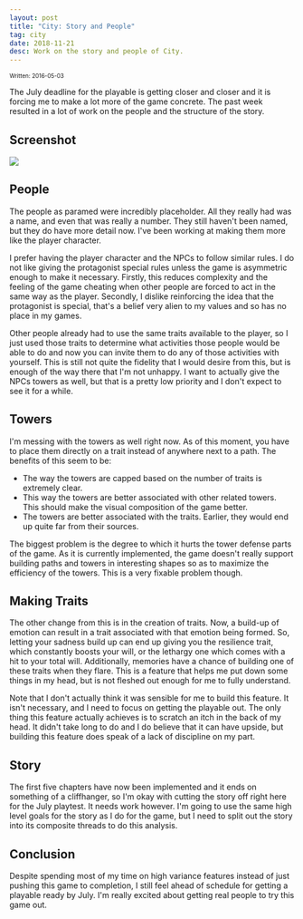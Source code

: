 ```yaml
---
layout: post
title: "City: Story and People"
tag: city
date: 2018-11-21
desc: Work on the story and people of City.
---
```


<p style="font-size:10px">Written: 2016-05-03


The July deadline for the playable is getting closer and closer and it is forcing me to make a lot more of the game concrete. The past week resulted in a lot of work on the people and the structure of the story.

<h2>Screenshot</h2>
<img src="/blogImages/SS_2016-05-04_01.png" />
<h2>People</h2>

The people as paramed were incredibly placeholder. All they really had was a name, and even that was really a number. They still haven't been named, but they do have more detail now. I've been working at making them more like the player character.


I prefer having the player character and the NPCs to follow similar rules. I do not like giving the protagonist special rules unless the game is asymmetric enough to make it necessary. Firstly, this reduces complexity and the feeling of the game cheating when other people are forced to act in the same way as the player. Secondly, I dislike reinforcing the idea that the protagonist is special, that's a belief very alien to my values and so has no place in my games.


Other people already had to use the same traits available to the player, so I just used those traits to determine what activities those people would be able to do and now you can invite them to do any of those activities with yourself. This is still not quite the fidelity that I would desire from this, but is enough of the way there that I'm not unhappy. I want to actually give the NPCs towers as well, but that is a pretty low priority and I don't expect to see it for a while.

<h2>Towers</h2>

I'm messing with the towers as well right now. As of this moment, you have to place them directly on a trait instead of anywhere next to a path. The benefits of this seem to be:
- The way the towers are capped based on the number of traits is extremely clear.
- This way the towers are better associated with other related towers. This should make the visual composition of the game better.
- The towers are better associated with the traits. Earlier, they would end up quite far from their sources.



The biggest problem is the degree to which it hurts the tower defense parts of the game. As it is currently implemented, the game doesn't really support building paths and towers in interesting shapes so as to maximize the efficiency of the towers. This is a very fixable problem though.

<h2>Making Traits</h2>

The other change from this is in the creation of traits. Now, a build-up of emotion can result in a trait associated with that emotion being formed. So, letting your sadness build up can end up giving you the resilience trait, which constantly boosts your will, or the lethargy one which comes with a hit to your total will. Additionally, memories have a chance of building one of these traits when they flare. This is a feature that helps me put down some things in my head, but is not fleshed out enough for me to fully understand.


Note that I don't actually think it was sensible for me to build this feature. It isn't necessary, and I need to focus on getting the playable out. The only thing this feature actually achieves is to scratch an itch in the back of my head. It didn't take long to do and I do believe that it can have upside, but building this feature does speak of a lack of discipline on my part.

<h2>Story</h2>

The first five chapters have now been implemented and it ends on something of a cliffhanger, so I'm okay with cutting the story off right here for the July playtest. It needs work however. I'm going to use the same high level goals for the story as I do for the game, but I need to split out the story into its composite threads to do this analysis.

<h2>Conclusion</h2>

Despite spending most of my time on high variance features instead of just pushing this game to completion, I still feel ahead of schedule for getting a playable ready by July. I'm really excited about getting real people to try this game out.

